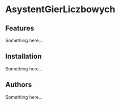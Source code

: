 # AsystentGierLiczbowych

## Features

Something here...

## Installation

Something here...

## Authors

Something here...


